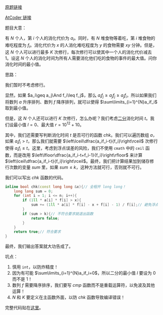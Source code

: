 [原题链接](https://www.luogu.com.cn/problem/AT_abc144_e)

[AtCoder 链接](https://atcoder.jp/contests/abc144/tasks/abc144_e)

题目大意：

有 $N$ 个人，第 $i$ 个人的消化代价为 $a_i$。同时，有 $N$ 堆食物等着吃，第 $i$ 堆食物的难吃程度为 $f_i$。消化代价为 $x$ 的人消化难吃程度为 $y$ 的食物需要 $xy$ 分钟。但是，这 $N$ 个人可以进行最多 $K$ 次修行，每次修行可以使其中一个人的消化代价减去 $1$。设这 $N$ 个人的消化时间为所有人需要消化他们吃的食物的事件的最大值。问你消化时间的最小值。

思路：

我们暂时不考虑修行。

显然，如果 $a_i\geq a_j\And f_i\leq f_j$，那么 $a_if_j\geq a_jf_j\geq a_jf_i$，所以如果我们将数列 $a$ 升序排列、数列 $f$ 降序排列，就可以使得 $\sum\limits_{i=1}^{N}a_if_i$ 取到最小值。

但是，这 $N$ 个人还可以进行 $K$ 次修行，怎么办呢？我们考虑[二分](https://oiwiki.org/basic/binary/#%E4%BA%8C%E5%88%86%E7%AD%94%E6%A1%88)消化时间 $t$。我们设最小值 $l=0$、最大值 $r=10^{12}+10$。

其中，我们还需要写判断消化时间 $t$ 是否可行的函数 $chk$。我们可以遍历数组 $a$，如果 $a_if_i>t$，那么我们就需要 $\left\lceil\dfrac{a_if_i-t}{f_i}\right\rceil$ 次修行使得 $a_if_i\leq t$。这里，考虑到浮点误差的风险，我们不使用 ```cmath``` 中的 ```ceil``` 函数，而是改用 $\left\lfloor\dfrac{a_if_i-t+f_i-1}{f_i}\right\rfloor$ 来计算 $\left\lceil\dfrac{a_if_i-t}{f_i}\right\rceil$。最终，我们把计算结果加到储存修行次数的变量 $sum$ 里，如果 $sum\leq k$，这种方法就可行，否则就不可行。

我们可以写出 $chk$ 函数的代码。
```cpp
inline bool chk(const long long &x){// 全程开 long long！
    long long sum = 0;
    for (int i = 1; i <= n; i++){
        if (1ll * a[i] * f[i] > x){
            sum += (1ll * a[i] * f[i] - x + f[i] - 1) / f[i];// 避免浮点误差，向上取整公式
        }
        if (sum > k){// 不符合要求就退出函数
            return false;
        }
    }
    return true;// 符合要求
}
```
最终，我们输出答案就大功告成了。

坑点：

1. 慎用 ```int```，以防炸精度！
1. 因为有可能 $\sum\limits_{i=1}^{N}a_if_i=0$，所以二分的最小值 $l$ 要设为 $0$ 而不是 $1$！
1. 数列 $f$ 需要降序排序，我们要写 $cmp$ 函数而不是重载运算符，以免波及其他运算！
1. $N$ 和 $K$ 要定义在主函数外面，以防 $chk$ 函数导致编译错误！

完整代码贴在[这里](https://www.luogu.com.cn/paste/jmdik7bo)。